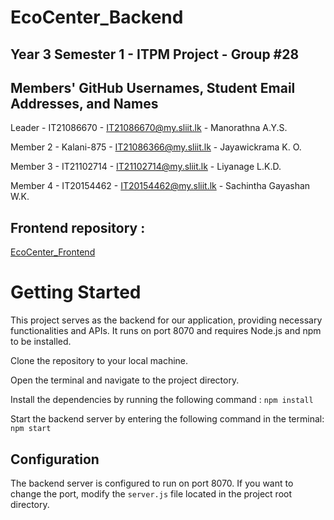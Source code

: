 # EcoCenter_Backend

## Year 3 Semester 1 - ITPM Project - Group #28

## Members' GitHub Usernames, Student Email Addresses, and Names

Leader   -  IT21086670 - IT21086670@my.sliit.lk - Manorathna A.Y.S.

Member 2 -  Kalani-875 - IT21086366@my.sliit.lk - Jayawickrama K. O.

Member 3 -  IT21102714 - IT21102714@my.sliit.lk - Liyanage L.K.D.

Member 4 -  IT20154462 - IT20154462@my.sliit.lk - Sachintha Gayashan W.K.

## Frontend repository :

[EcoCenter_Frontend](https://github.com/Kalani-875/EcoCenter_Frontend.git)

# Getting Started

This project serves as the backend for our application, providing necessary functionalities and APIs. It runs on port 8070 and requires Node.js and npm to be installed.

Clone the repository to your local machine.

Open the terminal and navigate to the project directory.

Install the dependencies by running the following command : `npm install`

Start the backend server by entering the following command in the terminal: `npm start`

## Configuration

The backend server is configured to run on port 8070. If you want to change the port, modify the `server.js` file located in the project root directory.
